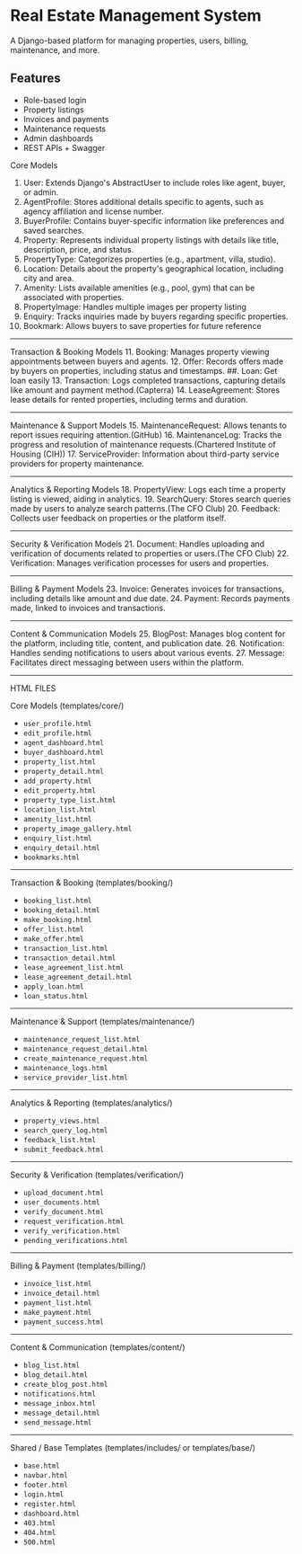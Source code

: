 # Real Estate Management System

A Django-based platform for managing properties, users, billing, maintenance, and more.

## Features
- Role-based login
- Property listings
- Invoices and payments
- Maintenance requests
- Admin dashboards
- REST APIs + Swagger

Core Models

1.	User: Extends Django's AbstractUser to include roles like agent, buyer, or admin.
2.	AgentProfile: Stores additional details specific to agents, such as agency affiliation and license number.
3.	BuyerProfile: Contains buyer-specific information like preferences and saved searches.
4.	Property: Represents individual property listings with details like title, description, price, and status.
5.	PropertyType: Categorizes properties (e.g., apartment, villa, studio).
6.	Location: Details about the property's geographical location, including city and area.
7.	Amenity: Lists available amenities (e.g., pool, gym) that can be associated with properties.
8.	PropertyImage: Handles multiple images per property listing 
9.	Enquiry: Tracks inquiries made by buyers regarding specific properties.
10.	Bookmark: Allows buyers to save properties for future reference 
________________________________________
Transaction & Booking Models
11.	Booking: Manages property viewing appointments between buyers and agents.
12.	Offer: Records offers made by buyers on properties, including status and timestamps.
##. Loan: Get loan easily 
13.	Transaction: Logs completed transactions, capturing details like amount and payment method.(Capterra)
14.	LeaseAgreement: Stores lease details for rented properties, including terms and duration.
________________________________________
Maintenance & Support Models
15.	MaintenanceRequest: Allows tenants to report issues requiring attention.(GitHub)
16.	MaintenanceLog: Tracks the progress and resolution of maintenance requests.(Chartered Institute of Housing (CIH))
17.	ServiceProvider: Information about third-party service providers for property maintenance.
________________________________________
Analytics & Reporting Models
18.	PropertyView: Logs each time a property listing is viewed, aiding in analytics.
19.	SearchQuery: Stores search queries made by users to analyze search patterns.(The CFO Club)
20.	Feedback: Collects user feedback on properties or the platform itself.
________________________________________
Security & Verification Models
21.	Document: Handles uploading and verification of documents related to properties or users.(The CFO Club)
22.	Verification: Manages verification processes for users and properties.
________________________________________
Billing & Payment Models
23.	Invoice: Generates invoices for transactions, including details like amount and due date.
24.	Payment: Records payments made, linked to invoices and transactions.
________________________________________
Content & Communication Models
25.	BlogPost: Manages blog content for the platform, including title, content, and publication date.
26.	Notification: Handles sending notifications to users about various events.
27.	Message: Facilitates direct messaging between users within the platform.

--------------------------------------
HTML FILES

Core Models (templates/core/)

* `user_profile.html`
* `edit_profile.html`
* `agent_dashboard.html`
* `buyer_dashboard.html`
* `property_list.html`
* `property_detail.html`
* `add_property.html`
* `edit_property.html`
* `property_type_list.html`
* `location_list.html`
* `amenity_list.html`
* `property_image_gallery.html`
* `enquiry_list.html`
* `enquiry_detail.html`
* `bookmarks.html`

---

Transaction & Booking (templates/booking/)

* `booking_list.html`
* `booking_detail.html`
* `make_booking.html`
* `offer_list.html`
* `make_offer.html`
* `transaction_list.html`
* `transaction_detail.html`
* `lease_agreement_list.html`
* `lease_agreement_detail.html`
* `apply_loan.html`
* `loan_status.html`

---

Maintenance & Support (templates/maintenance/)

* `maintenance_request_list.html`
* `maintenance_request_detail.html`
* `create_maintenance_request.html`
* `maintenance_logs.html`
* `service_provider_list.html`

---

Analytics & Reporting (templates/analytics/)

* `property_views.html`
* `search_query_log.html`
* `feedback_list.html`
* `submit_feedback.html`

---

Security & Verification (templates/verification/)

* `upload_document.html`
* `user_documents.html`
* `verify_document.html`
* `request_verification.html`
* `verify_verification.html`
* `pending_verifications.html`

---

Billing & Payment (templates/billing/)

* `invoice_list.html`
* `invoice_detail.html`
* `payment_list.html`
* `make_payment.html`
* `payment_success.html`

---

Content & Communication (templates/content/)

* `blog_list.html`
* `blog_detail.html`
* `create_blog_post.html`
* `notifications.html`
* `message_inbox.html`
* `message_detail.html`
* `send_message.html`

---

Shared / Base Templates (templates/includes/ or templates/base/)

* `base.html`
* `navbar.html`
* `footer.html`
* `login.html`
* `register.html`
* `dashboard.html`
* `403.html`
* `404.html`
* `500.html`




